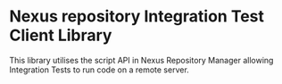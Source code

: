 # Nexus repository Integration Test Client Library
This library utilises the script API in Nexus Repository Manager allowing Integration Tests to run
code on a remote server.

